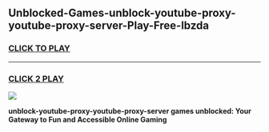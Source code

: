 
## Unblocked-Games-unblock-youtube-proxy-youtube-proxy-server-Play-Free-lbzda
<h3>
<a href="https://premium76.site?title=unblock-youtube-proxy-youtube-proxy-server&ref=20M">CLICK TO PLAY</a></h3>
<hr>

<h3>
<a href="https://premium76.site?title=unblock-youtube-proxy-youtube-proxy-server&ref=20M">CLICK 2 PLAY</a>
  
</h3>

<a href="https://premium76.site?title=unblock-youtube-proxy-youtube-proxy-server&ref=19M"><img src="https://clearcache.store/games.png"></a>


**unblock-youtube-proxy-youtube-proxy-server games unblocked: Your Gateway to Fun and Accessible Online Gaming**
